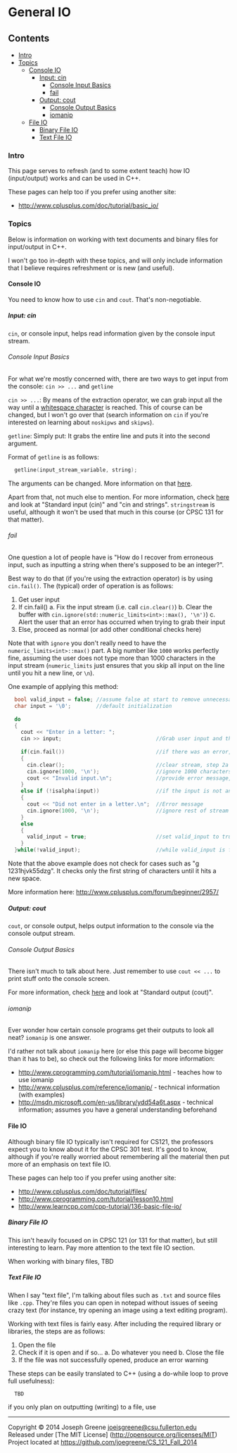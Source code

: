 # General IO

## Contents
- [Intro](#intro)
- [Topics](#topics)
  - [Console IO](#console-io)
    - [Input: cin](#input-cin)
      - [Console Input Basics](#console-input-basics)
      - [fail](#fail)
    - [Output: cout](#output-cout)
      - [Console Output Basics](#console-output-basics)
      - [iomanip](#iomanip)
  - [File IO](#file-io)
    - [Binary File IO](#binary-file-io)
    - [Text File IO](#text-file-io)
  
### Intro
This page serves to refresh (and to some extent teach) how IO (input/output) works and can be used in C++.

These pages can help too if you prefer using another site:
- http://www.cplusplus.com/doc/tutorial/basic_io/

### Topics
Below is information on working with text documents and binary files for input/output in C++.

I won't go too in-depth with these topics, and will only include information that I believe requires refreshment or 
is new (and useful).

#### Console IO
You need to know how to use `cin` and `cout`. That's non-negotiable.

##### Input: cin
`cin`, or console input, helps read information given by the console input stream.

###### Console Input Basics
For what we're mostly concerned with, there are two ways to get input from the console: `cin >> ...` and `getline`

`cin >> ...`:
By means of the extraction operator, we can grab input all the way until a [whitespace character](http://www.cplusplus.com/reference/cwctype/iswspace/) is reached. 
This of course can be changed, but I won't go over that (search information on `cin` if you're interested on learning about `noskipws` and `skipws`).

`getline`:
Simply put: It grabs the entire line and puts it into the second argument.

Format of `getline` is as follows:
```C++
  getline(input_stream_variable, string);
```

The arguments can be changed. More information on that [here](http://www.cplusplus.com/reference/string/string/getline/).

Apart from that, not much else to mention. For more information, check [here](http://www.cplusplus.com/doc/tutorial/basic_io/) and look at "Standard input (cin)"
and "cin and strings". `stringstream` is useful, although it won't be used that much in this course (or CPSC 131 for that matter).

###### fail
One question a lot of people have is "How do I recover from erroneous input, such as inputting a string when there's supposed to be an integer?".

Best way to do that (if you're using the extraction operator) is by using `cin.fail()`. The (typical) order of operation is as follows:
1. Get user input
2. If cin.fail()
  a. Fix the input stream (i.e. call `cin.clear()`)
  b. Clear the buffer with `cin.ignore(std::numeric_limits<int>::max(), '\n')`)
  c. Alert the user that an error has occurred when trying to grab their input
3. Else, proceed as normal (or add other conditional checks here)

Note that with `ignore` you don't really need to have the `numeric_limits<int>::max()` part. A big number like `1000` works perfectly fine, 
assuming the user does not type more than 1000 characters in the input stream (`numeric_limits` just ensures that you skip all input on the line 
until you hit a new line, or `\n`).

One example of applying this method:
```C++
  bool valid_input = false; //assume false at start to remove unnecessary assignments in do-while loop
  char input = '\0';        //default initialization
  
  do
  {
    cout << "Enter in a letter: ";
    cin >> input;                              //Grab user input and throw it into the char 'input'
    
    if(cin.fail())                             //if there was an error, step 2
    {
      cin.clear();                             //clear stream, step 2a
      cin.ignore(1000, '\n');                  //ignore 1000 characters or until delimiter '\n' is reached, step 2b
      cout << "Invalid input.\n";              //provide error message, step 2c
    }
    else if (!isalpha(input))                  //if the input is not an alphabetical letter
    {
      cout << "Did not enter in a letter.\n";  //Error message
      cin.ignore(1000, '\n');                  //ignore rest of stream (if there is anything else before the new line)
    }
    else
    {
      valid_input = true;                      //set valid_input to true (to get out of loop)
    }
  }while(!valid_input);                        //while valid_input is false. Same as "valid_input != true"
```

Note that the above example does not check for cases such as "g 1231hjvk55dzg". It checks only the first string of characters until it hits a new space.

More information here: http://www.cplusplus.com/forum/beginner/2957/

##### Output: cout
`cout`, or console output, helps output information to the console via the console output stream.

###### Console Output Basics
There isn't much to talk about here. Just remember to use `cout << ...` to print stuff onto the console screen.

For more information, check [here](http://www.cplusplus.com/doc/tutorial/basic_io/) and look at "Standard output (cout)".

###### iomanip
Ever wonder how certain console programs get their outputs to look all neat? `iomanip` is one answer.

I'd rather not talk about `iomanip` here (or else this page will become bigger than it has to be), so check out the following links for 
more information:
- http://www.cprogramming.com/tutorial/iomanip.html - teaches how to use iomanip
- http://www.cplusplus.com/reference/iomanip/ - technical information (with examples)
- http://msdn.microsoft.com/en-us/library/ydd54a6t.aspx - technical information; assumes you have a general understanding beforehand

#### File IO
Although binary file IO typically isn't required for CS121, the professors expect you to know about it for the CPSC 301 test. It's good 
to know, although if you're really worried about remembering all the material then put more of an emphasis on text file IO.

These pages can help too if you prefer using another site:
- http://www.cplusplus.com/doc/tutorial/files/
- http://www.cprogramming.com/tutorial/lesson10.html
- http://www.learncpp.com/cpp-tutorial/136-basic-file-io/

##### Binary File IO
This isn't heavily focused on in CPSC 121 (or 131 for that matter), but still interesting to learn. Pay more attention to the text file IO section.

When working with binary files, TBD

##### Text File IO
When I say "text file", I'm talking about files such as `.txt` and source files like `.cpp`. They're files you can open in notepad without issues of seeing 
crazy text (for instance, try opening an image using a text editing program).

Working with text files is fairly easy. After including the required library or libraries, the steps are as follows:
1. Open the file
2. Check if it is open and if so...
  a. Do whatever you need
  b. Close the file
3. If the file was not successfully opened, produce an error warning

These steps can be easily translated to C++ (using a do-while loop to prove full usefulness):
```C++
  TBD
```

if you only plan on outputting (writing) to a file, use 

-------------------------------------------------------------------------------

Copyright &copy; 2014 Joseph Greene <joeisgreene@csu.fullerton.edu>  
Released under [The MIT License] (http://opensource.org/licenses/MIT)  
Project located at <https://github.com/joegreene/CS_121_Fall_2014>